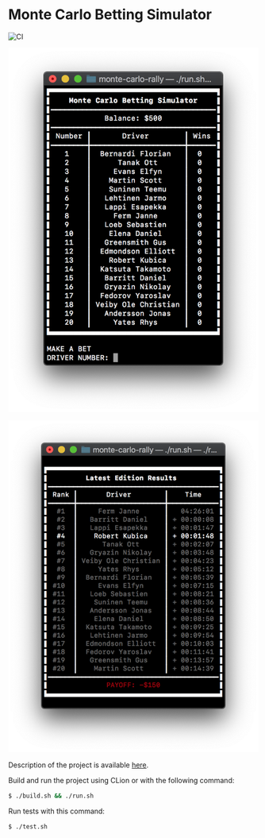 # Monte Carlo Betting Simulator
![CI](https://github.com/bartekjacak/EOOP20L-project/workflows/CI/badge.svg)

![Home screen](./doc/homeScreen.png)

![Results screen](./doc/resultsScreen.png)

Description of the project is available [here](https://github.com/bartekjacak/EOOP20L-project/blob/master/doc/final.md).

Build and run the project using CLion or with the following command:
```sh
$ ./build.sh && ./run.sh
```

Run tests with this command:
```sh
$ ./test.sh
```
